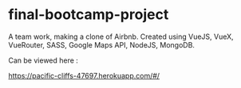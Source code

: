 # final-bootcamp-project
A team work, making a clone of Airbnb.
Created using VueJS, VueX, VueRouter, SASS, Google Maps API, NodeJS, MongoDB.

Can be viewed here :

https://pacific-cliffs-47697.herokuapp.com/#/
